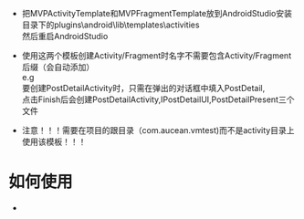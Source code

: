 - 把MVPActivityTemplate和MVPFragmentTemplate放到AndroidStudio安装目录下的plugins\android\lib\templates\activities<br/>
  然后重启AndroidStudio

- 使用这两个模板创建Activity/Fragment时名字不需要包含Activity/Fragment后缀（会自动添加）<br/>
  e.g<br/>
	要创建PostDetailActivity时，只需在弹出的对话框中填入PostDetail, <br/>
	点击Finish后会创建PostDetailActivity,IPostDetailUI,PostDetailPresent三个文件<br/>

- 注意！！！需要在项目的跟目录（com.aucean.vmtest)而不是activity目录上使用该模板！！！

# 如何使用

- 
